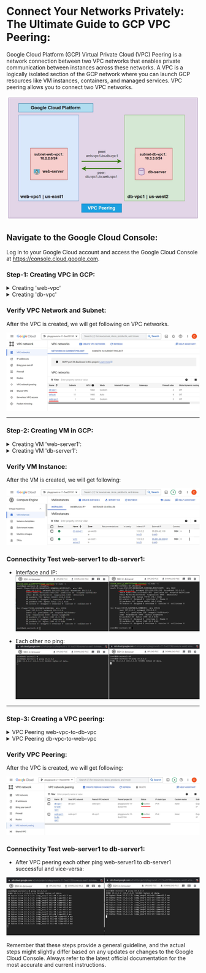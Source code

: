 # Connect Your Networks Privately: The Ultimate Guide to GCP VPC Peering:
Google Cloud Platform (GCP) Virtual Private Cloud (VPC) Peering is a network connection between two VPC networks that enables private communication between instances across these networks. A VPC is a logically isolated section of the GCP network where you can launch GCP resources like VM instances, containers, and managed services. VPC peering allows you to connect two VPC networks.


![Screenshot](./assets/main-diagram.jpg)


## Navigate to the Google Cloud Console:
Log in to your Google Cloud account and access the Google Cloud Console at https://console.cloud.google.com.


### Step-1: Creating VPC in GCP:

<details>
  <summary>Creating 'web-vpc'</summary>


1. In the Cloud Console, click on the Navigation Menu (☰) in the top-left corner and select "VPC network" then click "VPC networks".

![Screenshot](./assets/web-vpc1/1.jpg)


2. Click "Create VPC network".

![Screenshot](./assets/web-vpc1/2.jpg)


3. Enter a "Name: web-vpc1" for the network and Choose Subnet creation mode either "Automatic" or "Custom." Automatic mode generates subnets with predefined IP ranges. Custom mode lets you specify your own IP ranges.

![Screenshot](./assets/web-vpc1/3.jpg)


4. Configure a New Subnet:
- Subnet Name: subnet-web-vpc1
- Subnet Region: us-east1
- Select IP stack type: IPv4 (single stack)
- IPv4 range: 10.2.2.0/24 (Specify the CIDR range as per requirement)

- Private Google Access: Off (If you keep this option as ‘ON’ then it will allow this subnet to make API calls to GCP services privately)
- Flow Logs:  off
- To add more subnets, click "ADD SUBNET" and repeat the previous steps.

![Screenshot](./assets/web-vpc1/4.png)


5. Firewall Rules: Allow Ingress ICMP, SSH and private subnet all  protocols/ports. If you don't select any predefined rules, you can create your own firewall rules after you create the network.

![Screenshot](./assets/web-vpc1/5.jpg)


6. In the last step, choose the MTU of 1460 (default) and then click on ‘Create’ to create VPC along with its subnet.
- Dynamic Routing Mode: Regional

![Screenshot](./assets/web-vpc1/6.jpg)

</details>




<details>
  <summary>Creating 'db-vpc'</summary>


1. In the Cloud Console, click on the Navigation Menu (☰) in the top-left corner and select "VPC network" then click "VPC networks".

![Screenshot](./assets/db-vpc1/1.jpg)


2. Click "Create VPC network".

![Screenshot](./assets/db-vpc1/2.jpg)


3. Enter a "Name: db-vpc1" for the network and Choose Subnet creation mode either "Automatic" or "Custom." Automatic mode generates subnets with predefined IP ranges. Custom mode lets you specify your own IP ranges.

![Screenshot](./assets/db-vpc1/3.jpg)


4. Configure a New Subnet:
- Subnet Name: subnet-db-vpc1
- Subnet Region: us-west2
- Select IP stack type: IPv4 (single stack)
- IPv4 range: 10.3.3.0/24 (Specify the CIDR range as per requirement)

- Private Google Access: Off (If you keep this option as ‘ON’ then it will allow this subnet to make API calls to GCP services privately)
- Flow Logs:  off
- To add more subnets, click "ADD SUBNET" and repeat the previous steps.

![Screenshot](./assets/db-vpc1/4.jpg)


5. Firewall Rules: Allow Ingress ICMP, SSH and private subnet all  protocols/ports. If you don't select any predefined rules, you can create your own firewall rules after you create the network.

![Screenshot](./assets/db-vpc1/5.jpg)


6. In the last step, choose the MTU of 1460 (default) and then click on ‘Create’ to create VPC along with its subnet.
- Dynamic Routing Mode: Regional

![Screenshot](./assets/db-vpc1/6.jpg)

</details>



### Verify VPC Network and Subnet: 
After the VPC is created, we will get following on VPC networks.

![Screenshot](./assets/web-vpc1/vpc.jpg)


--- 

### Step-2: Creating VM in GCP:

<details>
Creating a Virtual Machine (VM) in Google Cloud Platform (GCP) involves several steps. Log in to your Google Cloud Console at "https://console.cloud.google.com/" using your GCP account credentials. Here's a step-by-step guide to help you create a VM:

  <summary>Creating VM 'web-server1':</summary>

  1. In the Cloud Console, click on the Navigation Menu (☰) in the top-left corner and select "Compute Engine" then click "VM instances".

![Screenshot](./assets/vm/web-server/1.jpg)

  2. Click "Create instance":

![Screenshot](./assets/vm/web-server/2.jpg)

  3. Configure Instance Details:
  - Name: web-server1 (Provide a name for your VM)
  - Region: us-east1 (Choose the region)
  - Zone: us-east1-b (Availability zone for where you want to deploy your VM)

 ![Screenshot](./assets/vm/web-server/3.jpg)

  4. Enter the following details under Machine configuration:
   - Select the Machine family to 'General-purpose'. 
   - Select the Series: E2 (select N2 or N1)
   - Machine Type: Select the desired machine type (CPU and memory configuration).

![Screenshot](./assets/vm/web-server/4.jpg)


  5. In the Boot disk section, By default VM are created default image.
  
  - If Boot disk image  change to add the boot disk image, click 'Change' under Boot disk, on the Public images tab, choose the following:
    - Operating system
    - OS version
    - Boot disk type
    - Boot disk size
  - Optional: For advanced configuration options, click Show advanced configuration.
  - To confirm your boot disk options, click Select.

![Screenshot](./assets/vm/web-server/6.jpg)


### Configure Identity and API Access:

Under the "Identity and API access" section, you can choose the service account and access scopes for your instance. You can also enable or disable various API access options.


  6. In the Firewall section, to permit HTTP or HTTPS traffic to the VM, select Allow HTTP traffic or Allow HTTPS traffic. You can allow both HTTP and HTTPS traffic or customize the firewall settings as needed.

![Screenshot](./assets/vm/web-server/7.jpg)

  7. Assign specific subnet for a VM, expand the 'Advanced options' section.
   - Expand the 'Networking' section and added Network interfaces click 'Add A Network Interface': 
     - Network: web-vpc1
     - Subnetwork: subnet-web-vpc1

   - Select IP stack type:
     - IPv4 (single-stck)

   - Primary internal IPv4 address
     - Ephemeral (Automatic)

   - External IPv4 address
     - Ephemeral

![Screenshot](./assets/vm/web-server/8.jpg)

![Screenshot](./assets/vm/web-server/9.jpg)

![Screenshot](./assets/vm/web-server/10.jpg)


8. To Review and Create VM, click Create.

  - Double-check all your settings on the review page. Once you're satisfied, click the "Create" button to start provisioning the VM.


![Screenshot](./assets/vm/web-server/11.jpg)


</details>




<details>
  <summary>Creating VM 'db-server1':</summary>


  1. In the Cloud Console, click on the Navigation Menu (☰) in the top-left corner and select "Compute Engine" then click "VM instances".



  2. Click "Create instance":

![Screenshot](./assets/vm/db-server/3.jpg)

  3. Configure Instance Details:
  - Name: db-server1 (Provide a name for your VM)
  - Region: us-west2 (Choose the region)
  - Zone: us-west2-a (Availability zone for where you want to deploy your VM)

 ![Screenshot](./assets/vm/db-server/4.jpg)

  4. Enter the following details under Machine configuration:
   - Select the Machine family to 'General-purpose'. 
   - Select the Series: E2 (select N2 or N1)
   - Machine Type: Select the desired machine type (CPU and memory configuration).

![Screenshot](./assets/vm/db-server/5.jpg)


  5. In the Boot disk section, By default VM are created default image.
  
  - If Boot disk image change to add the boot disk image, click 'Change' under Boot disk, on the Public images tab, choose the following:
    - Operating system
    - OS version
    - Boot disk type
    - Boot disk size
  - Optional: For advanced configuration options, click Show advanced configuration.
  - To confirm your boot disk options, click Select.

![Screenshot](./assets/vm/db-server/7.jpg)


### Configure Identity and API Access:

Under the "Identity and API access" section, you can choose the service account and access scopes for your instance. You can also enable or disable various API access options.


  6. In the Firewall section, to permit HTTP or HTTPS traffic to the VM, select Allow HTTP traffic or Allow HTTPS traffic. You can allow both HTTP and HTTPS traffic or customize the firewall settings as needed.

![Screenshot](./assets/vm/db-server/8.jpg)


  7. Assign specific subnet for a VM, expand the 'Advanced options' section.
   - Expand the 'Networking' section and added Network interfaces click 'Add A Network Interface': 
     - Network: db-vpc1
     - Subnetwork: subnet-db-vpc1

   - Select IP stack type:
     - IPv4 (single-stck)

   - Primary internal IPv4 address
     - Ephemeral (Automatic)

   - External IPv4 address
     - Ephemeral

![Screenshot](./assets/vm/db-server/9.jpg)

![Screenshot](./assets/vm/db-server/10.jpg)

![Screenshot](./assets/vm/db-server/11.jpg)


8. To Review and Create VM, click Create.

  - Double-check all your settings on the review page. Once you're satisfied, click the "Create" button to start provisioning the VM.


![Screenshot](./assets/vm/db-server/12.jpg)


</details>



### Verify VM Instance: 
After the VM is created, we will get following: 

![Screenshot](./assets/vm/db-server/13.jpg)



### Connectivity Test web-server1 to db-server1: 

- Interface and IP: 
![Screenshot](./assets/testing/ip.jpg)

- Each other no ping: 
![Screenshot](./assets/testing/test-1-no-ping.jpg)

---


### Step-3: Creating a VPC peering:

<details>
  <summary>VPC Peering web-vpc-to-db-vpc</summary>


1. In the Cloud Console, click on the navigation menu (☰) in the top-left corner and select "**VPC network**" then click "**VPC network peering**". 


![Screenshot](./assets/vpc-peering/web-to-db/1.jpg)


2. Click '**Create connection**':

![Screenshot](./assets/vpc-peering/web-to-db/2.jpg)


3. Click '**Continue**':

![Screenshot](./assets/vpc-peering/web-to-db/3.jpg)

4. VPC Network for your peering configuration: 
- Peering Name: web-vpc1-to-db-vpc1
- Your VPC Network: web-vpc1

- Peered VPC Network
  - In project playground-s-xxxxxx

- VPC network name: db-vpc1 (Target VPC network you want to peer with)
- IPv4 (single-stack)

- Exchange subnet routes with privately used public IPv4 Addresses
  - Export subnet routes with privately used public IPv4 Addresses

![Screenshot](./assets/vpc-peering/web-to-db/4.jpg)


5. Click the "**CREATE**":


![Screenshot](./assets/vpc-peering/web-to-db/5.jpg)


</details>





<details>
  <summary>VPC Peering db-vpc-to-web-vpc</summary>


1. In the Cloud Console, click on the navigation menu (☰) in the top-left corner and select "**VPC network**" then click "**VPC network peering**". 


![Screenshot](./assets/vpc-peering/db-to-web/1.jpg)


2. Click '**Create connection**':

![Screenshot](./assets/vpc-peering/db-to-web/2.jpg)


3. Click '**Continue**':

![Screenshot](./assets/vpc-peering/db-to-web/3.jpg)

4. VPC Network for your peering configuration: 
- Peering Name: db-vpc1-to-web-vpc1
- Your VPC Network: db-vpc1

- Peered VPC Network
  - In project playground-s-xxxxxx

- VPC network name: web-vpc1 (Target VPC network you want to peer with)
- IPv4 (single-stack)

- Exchange subnet routes with privately used public IPv4 Addresses
  - Export subnet routes with privately used public IPv4 Addresses

![Screenshot](./assets/vpc-peering/db-to-web/4.jpg)


5. Click the "**CREATE**":


![Screenshot](./assets/vpc-peering/db-to-web/5.jpg)



</details>


### Verify VPC Peering: 
After the VPC is created, we will get following: 

![Screenshot](./assets/vpc-peering/db-to-web/5.jpg)



### Connectivity Test web-server1 to db-server1: 
- After VPC peering each other ping web-server1 to db-server1 successful and vice-versa: 

![Screenshot](./assets/testing/test-2-ping.jpg)


Remember that these steps provide a general guideline, and the actual steps might slightly differ based on any updates or changes to the Google Cloud Console. Always refer to the latest official documentation for the most accurate and current instructions.




